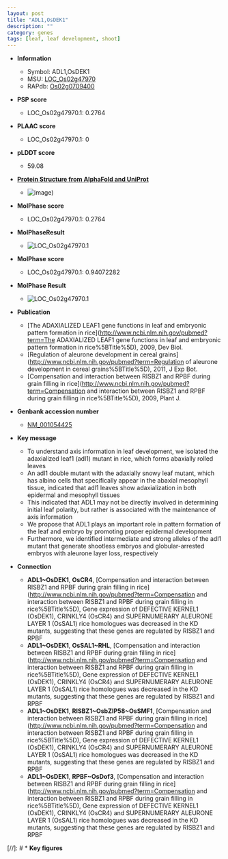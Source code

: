 ```yaml
---
layout: post
title: "ADL1,OsDEK1"
description: ""
category: genes
tags: [leaf, leaf development, shoot]
---
```


* **Information**  
    + Symbol: ADL1,OsDEK1  
    + MSU: [LOC_Os02g47970](http://rice.plantbiology.msu.edu/cgi-bin/ORF_infopage.cgi?orf=LOC_Os02g47970)  
    + RAPdb: [Os02g0709400](http://rapdb.dna.affrc.go.jp/viewer/gbrowse_details/irgsp1?name=Os02g0709400)  

* **PSP score**  
    + LOC_Os02g47970.1: 0.2764 

* **PLAAC score**  
    + LOC_Os02g47970.1: 0 

* **pLDDT score**
    + 59.08

* **[Protein Structure from AlphaFold and UniProt](https://www.uniprot.org/uniprotkb/Q6ZFZ4/entry#structure)**
    + ![image](https://ricepsp.github.io/images/Q6/AF-Q6ZFZ4-F1.png))

* **MolPhase score**
    + LOC_Os02g47970.1: 0.2764

* **MolPhaseResult**
    + ![LOC_Os02g47970.1](https://ricepsp.github.io/pictures/LOC_Os02g/LOC_Os02g47970.1.png)

* **MolPhase score**
    + LOC_Os02g47970.1: 0.94072282

* **MolPhase Result**
    + ![LOC_Os02g47970.1](https://304243504.github.io/Pictures/LOC_Os02g/LOC_Os02g47970.1.png)

* **Publication**  
    + [The ADAXIALIZED LEAF1 gene functions in leaf and embryonic pattern formation in rice](http://www.ncbi.nlm.nih.gov/pubmed?term=The ADAXIALIZED LEAF1 gene functions in leaf and embryonic pattern formation in rice%5BTitle%5D), 2009, Dev Biol.
    + [Regulation of aleurone development in cereal grains](http://www.ncbi.nlm.nih.gov/pubmed?term=Regulation of aleurone development in cereal grains%5BTitle%5D), 2011, J Exp Bot.
    + [Compensation and interaction between RISBZ1 and RPBF during grain filling in rice](http://www.ncbi.nlm.nih.gov/pubmed?term=Compensation and interaction between RISBZ1 and RPBF during grain filling in rice%5BTitle%5D), 2009, Plant J.

* **Genbank accession number**  
    + [NM_001054425](http://www.ncbi.nlm.nih.gov/nuccore/NM_001054425)

* **Key message**  
    + To understand axis information in leaf development, we isolated the adaxialized leaf1 (adl1) mutant in rice, which forms abaxially rolled leaves
    + An adl1 double mutant with the adaxially snowy leaf mutant, which has albino cells that specifically appear in the abaxial mesophyll tissue, indicated that adl1 leaves show adaxialization in both epidermal and mesophyll tissues
    + This indicated that ADL1 may not be directly involved in determining initial leaf polarity, but rather is associated with the maintenance of axis information
    + We propose that ADL1 plays an important role in pattern formation of the leaf and embryo by promoting proper epidermal development
    + Furthermore, we identified intermediate and strong alleles of the adl1 mutant that generate shootless embryos and globular-arrested embryos with aleurone layer loss, respectively

* **Connection**  
    + __ADL1~OsDEK1__, __OsCR4__, [Compensation and interaction between RISBZ1 and RPBF during grain filling in rice](http://www.ncbi.nlm.nih.gov/pubmed?term=Compensation and interaction between RISBZ1 and RPBF during grain filling in rice%5BTitle%5D), Gene expression of DEFECTIVE KERNEL1 (OsDEK1), CRINKLY4 (OsCR4) and SUPERNUMERARY ALEURONE LAYER 1 (OsSAL1) rice homologues was decreased in the KD mutants, suggesting that these genes are regulated by RISBZ1 and RPBF
    + __ADL1~OsDEK1__, __OsSAL1~RHL__, [Compensation and interaction between RISBZ1 and RPBF during grain filling in rice](http://www.ncbi.nlm.nih.gov/pubmed?term=Compensation and interaction between RISBZ1 and RPBF during grain filling in rice%5BTitle%5D), Gene expression of DEFECTIVE KERNEL1 (OsDEK1), CRINKLY4 (OsCR4) and SUPERNUMERARY ALEURONE LAYER 1 (OsSAL1) rice homologues was decreased in the KD mutants, suggesting that these genes are regulated by RISBZ1 and RPBF
    + __ADL1~OsDEK1__, __RISBZ1~OsbZIP58~OsSMF1__, [Compensation and interaction between RISBZ1 and RPBF during grain filling in rice](http://www.ncbi.nlm.nih.gov/pubmed?term=Compensation and interaction between RISBZ1 and RPBF during grain filling in rice%5BTitle%5D), Gene expression of DEFECTIVE KERNEL1 (OsDEK1), CRINKLY4 (OsCR4) and SUPERNUMERARY ALEURONE LAYER 1 (OsSAL1) rice homologues was decreased in the KD mutants, suggesting that these genes are regulated by RISBZ1 and RPBF
    + __ADL1~OsDEK1__, __RPBF~OsDof3__, [Compensation and interaction between RISBZ1 and RPBF during grain filling in rice](http://www.ncbi.nlm.nih.gov/pubmed?term=Compensation and interaction between RISBZ1 and RPBF during grain filling in rice%5BTitle%5D), Gene expression of DEFECTIVE KERNEL1 (OsDEK1), CRINKLY4 (OsCR4) and SUPERNUMERARY ALEURONE LAYER 1 (OsSAL1) rice homologues was decreased in the KD mutants, suggesting that these genes are regulated by RISBZ1 and RPBF

[//]: # * **Key figures**  


